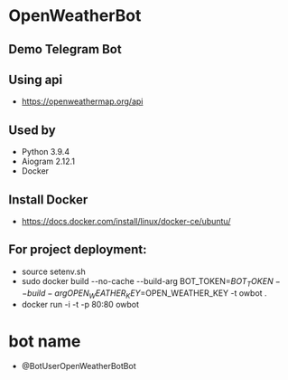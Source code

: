 # OpenWeatherBot
## Demo Telegram Bot

## Using api
* https://openweathermap.org/api

## Used by
* Python 3.9.4
* Aiogram 2.12.1
* Docker

## Install Docker 
* https://docs.docker.com/install/linux/docker-ce/ubuntu/

## For project deployment:
* source setenv.sh
* sudo docker build --no-cache --build-arg BOT_TOKEN=$BOT_TOKEN --build-arg OPEN_WEATHER_KEY=$OPEN_WEATHER_KEY -t owbot .
* docker run -i -t -p 80:80 owbot

# bot name
* @BotUserOpenWeatherBotBot
